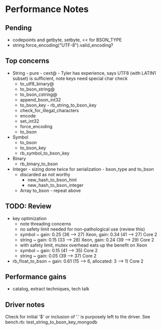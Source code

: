 Performance Notes
=================

Pending
-------

- codepoints and getbyte, setbyte, << for BSON_TYPE
- string.force_encoding("UTF-8").valid_encoding?

Top concerns
------------

- String - pure - cext@ - Tyler has experience, says UTF8 (with LATIN1 subset) is sufficient, note keys need special char check
  - to_utf8_binary@
  - to_bson_string@
  - to_bson_cstring@
  - append_bson_int32
  - to_bson_key - rb_string_to_bson_key
  - check_for_illegal_characters
  - encode
  - set_int32
  - force_encoding
  - to_bson
- Symbol
  - to_bson
  - to_bson_key
  - rb_symbol_to_bson_key
- Binary
  - rb_binary_to_bson
- Integer - sizing done twice for serialization - bson_type and to_bson
  - discarded as not worthy
    - new_hash_to_bson_hint
    - new_hash_to_bson_integer
  - Array to_bson - repeat above

TODO: Review
------------

- key optimization
  - note threading concerns
  - no safety limit needed for non-pathological use (review this)
  - symbol ~ gain: 0.25 (36 --> 27) Xeon, gain: 0.34 (41 --> 27) Core 2
  - string ~ gain: 0.15 (33 --> 28) Xeon, gain: 0.24 (39 --> 29) Core 2
  - with safety limit, mutex overhead eats up the benefit on Xeon
  - symbol ~ gain: 0.15 (41 --> 35) Core 2
  - string ~ gain: 0.05 (39 --> 37) Core 2
- rb_float_to_bson ~ gain: 0.61 (15 --> 6, allocated: 3 --> 1) Core 2

Performance gains
-----------------

- catalog, extract techniques, tech talk

Driver notes
------------

Check for initial '$' or inclusion of '.' is purposely left to the driver.
See bench.rb: test_string_to_bson_key_mongodb



